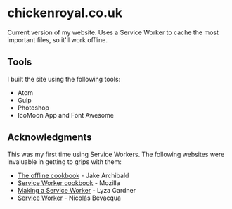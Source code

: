 # chickenroyal.co.uk

Current version of my website. Uses a Service Worker to cache the most important files, so it'll work offline.

## Tools

I built the site using the following tools:

* Atom
* Gulp
* Photoshop
* IcoMoon App and Font Awesome

## Acknowledgments

This was my first time using Service Workers. The following websites were invaluable in getting to grips with them:

* [The offline cookbook](https://jakearchibald.com/2014/offline-cookbook/) - Jake Archibald
* [Service Worker cookbook](https://serviceworke.rs/) - Mozilla
* [Making a Service Worker](https://www.smashingmagazine.com/2016/02/making-a-service-worker/) - Lyza Gardner
* [Service Worker](https://ponyfoo.com/articles/serviceworker-revolution) - Nicolás Bevacqua
